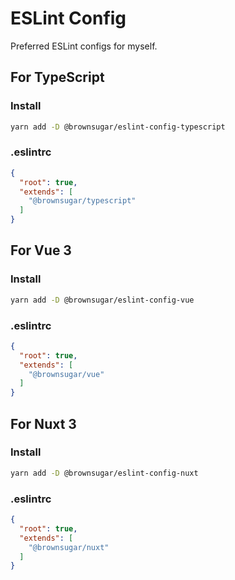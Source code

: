 # ESLint Config

Preferred ESLint configs for myself.

## For TypeScript

### Install

```bash
yarn add -D @brownsugar/eslint-config-typescript
```

### .eslintrc

```json
{
  "root": true,
  "extends": [
    "@brownsugar/typescript"
  ]
}
```

## For Vue 3

### Install

```bash
yarn add -D @brownsugar/eslint-config-vue
```

### .eslintrc

```json
{
  "root": true,
  "extends": [
    "@brownsugar/vue"
  ]
}
```

## For Nuxt 3

### Install

```bash
yarn add -D @brownsugar/eslint-config-nuxt
```

### .eslintrc

```json
{
  "root": true,
  "extends": [
    "@brownsugar/nuxt"
  ]
}
```
